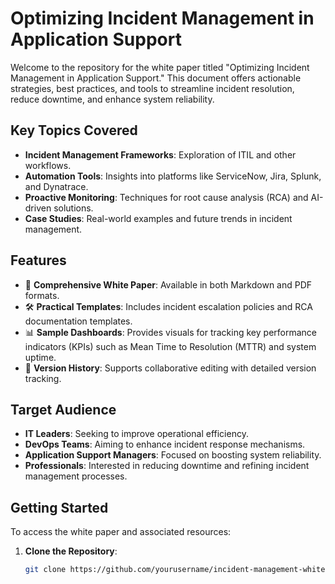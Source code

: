 # Optimizing Incident Management in Application Support

Welcome to the repository for the white paper titled "Optimizing Incident Management in Application Support." This document offers actionable strategies, best practices, and tools to streamline incident resolution, reduce downtime, and enhance system reliability.

## Key Topics Covered

- **Incident Management Frameworks**: Exploration of ITIL and other workflows.
- **Automation Tools**: Insights into platforms like ServiceNow, Jira, Splunk, and Dynatrace.
- **Proactive Monitoring**: Techniques for root cause analysis (RCA) and AI-driven solutions.
- **Case Studies**: Real-world examples and future trends in incident management.

## Features

- 📄 **Comprehensive White Paper**: Available in both Markdown and PDF formats.
- 🛠️ **Practical Templates**: Includes incident escalation policies and RCA documentation templates.
- 📊 **Sample Dashboards**: Provides visuals for tracking key performance indicators (KPIs) such as Mean Time to Resolution (MTTR) and system uptime.
- 🔄 **Version History**: Supports collaborative editing with detailed version tracking.

## Target Audience

- **IT Leaders**: Seeking to improve operational efficiency.
- **DevOps Teams**: Aiming to enhance incident response mechanisms.
- **Application Support Managers**: Focused on boosting system reliability.
- **Professionals**: Interested in reducing downtime and refining incident management processes.

## Getting Started

To access the white paper and associated resources:

1. **Clone the Repository**:
   ```bash
   git clone https://github.com/yourusername/incident-management-whitepaper.git
